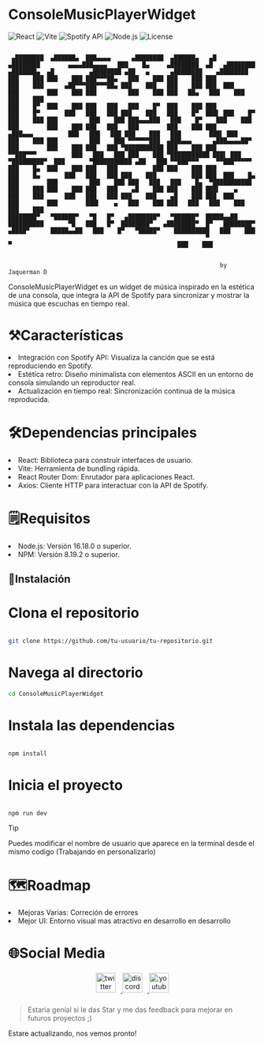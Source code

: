 # ConsoleMusicPlayerWidget

![React](https://img.shields.io/badge/Framework-React-61DAFB?logo=react)
![Vite](https://img.shields.io/badge/Bundler-Vite-646CFF?logo=vite)
![Spotify API](https://img.shields.io/badge/API-Spotify-1DB954?logo=spotify)
![Node.js](https://img.shields.io/badge/Runtime-Node.js-339933?logo=node.js)
![License](https://img.shields.io/badge/License-MIT-green)

```ascii

 ▄████████  ▄██████▄  ███▄▄▄▄      ▄████████  ▄██████▄   ▄█          ▄████████        ▄▄▄▄███▄▄▄▄   ███    █▄     ▄████████  ▄█   ▄████████         ▄███████▄  ▄█          ▄████████ ▄██   ▄      ▄████████    ▄████████
███    ███ ███    ███ ███▀▀▀██▄   ███    ███ ███    ███ ███         ███    ███      ▄██▀▀▀███▀▀▀██▄ ███    ███   ███    ███ ███  ███    ███        ███    ███ ███         ███    ███ ███   ██▄   ███    ███   ███    ███
███    █▀  ███    ███ ███   ███   ███    █▀  ███    ███ ███         ███    █▀       ███   ███   ███ ███    ███   ███    █▀  ███▌ ███    █▀         ███    ███ ███         ███    ███ ███▄▄▄███   ███    █▀    ███    ███
███        ███    ███ ███   ███   ███        ███    ███ ███        ▄███▄▄▄          ███   ███   ███ ███    ███   ███        ███▌ ███               ███    ███ ███         ███    ███ ▀▀▀▀▀▀███  ▄███▄▄▄      ▄███▄▄▄▄██▀
███        ███    ███ ███   ███ ▀███████████ ███    ███ ███       ▀▀███▀▀▀          ███   ███   ███ ███    ███ ▀███████████ ███▌ ███             ▀█████████▀  ███       ▀███████████ ▄██   ███ ▀▀███▀▀▀     ▀▀███▀▀▀▀▀
███    █▄  ███    ███ ███   ███          ███ ███    ███ ███         ███    █▄       ███   ███   ███ ███    ███          ███ ███  ███    █▄         ███        ███         ███    ███ ███   ███   ███    █▄  ▀███████████
███    ███ ███    ███ ███   ███    ▄█    ███ ███    ███ ███▌    ▄   ███    ███      ███   ███   ███ ███    ███    ▄█    ███ ███  ███    ███        ███        ███▌    ▄   ███    ███ ███   ███   ███    ███   ███    ███
████████▀   ▀██████▀   ▀█   █▀   ▄████████▀   ▀██████▀  █████▄▄██   ██████████       ▀█   ███   █▀  ████████▀   ▄████████▀  █▀   ████████▀        ▄████▀      █████▄▄██   ███    █▀   ▀█████▀    ██████████   ███    ███
                                                        ▀                                                                                                     ▀                                               ███    ███


                                                            by Jaquerman D
```

ConsoleMusicPlayerWidget es un widget de música inspirado en la estética de una consola, que integra la API de Spotify para sincronizar y mostrar la música que escuchas en tiempo real.




# ⚒️Características

<li>Integración con Spotify API: Visualiza la canción que se está reproduciendo en Spotify.</li>
<li>Estética retro: Diseño minimalista con elementos ASCII en un entorno de consola simulando un reproductor real.</li>
<li>Actualización en tiempo real: Sincronización continua de la música reproducida.</li>

# 🛠️Dependencias principales

<li>React: Biblioteca para construir interfaces de usuario.</li>
<li>Vite: Herramienta de bundling rápida.</li>
<li>React Router Dom: Enrutador para aplicaciones React.</li>
<li>Axios: Cliente HTTP para interactuar con la API de Spotify.</li>

# 🗒️Requisitos 
<li>Node.js: Versión 16.18.0 o superior.</li>
<li>NPM: Versión 8.19.2 o superior.</li>

## 🚀Instalación

# Clona el repositorio

```bash

git clone https://github.com/tu-usuario/tu-repositorio.git
```
# Navega al directorio

```bash
cd ConsoleMusicPlayerWidget
```
# Instala las dependencias

```bash

npm install

```
# Inicia el proyecto

```bash

npm run dev

```
> [!TIP]
> Puedes modificar el nombre de usuario que aparece en la terminal desde el mismo codigo (Trabajando en personalizarlo)


# 🗺️Roadmap
<li>Mejoras Varias: Correción de errores</li>
<li>Mejor UI: Entorno visual mas atractivo en desarrollo en desarrollo</li>


# 🌐Social Media


###

<div align="center">
 <a href="https://x.com/JaquermanD" target="_blank"> 
   <img src="https://img.shields.io/static/v1?message=Twitch&logo=twitch&label=&color=9146FF&logoColor=white&labelColor=&style=for-the-badge" height="40" alt="twitter logo" style="margin-right: 10px;"  />
 </a>
 <a href="https://discord.gg/aSr9ryQDvP" target="_blank">
  <img src="https://img.shields.io/static/v1?message=Discord&logo=discord&label=&color=7289DA&logoColor=white&labelColor=&style=for-the-badge" height="40" alt="discord logo" style="margin-right: 10px;" />
 </a>
 <a href="https://www.youtube.com/@jaquerman" target="_blank">
  <img src="https://img.shields.io/static/v1?message=Youtube&logo=youtube&label=&color=FF0000&logoColor=white&labelColor=&style=for-the-badge" height="40" alt="youtube logo"  />
 </a>
</div>

###


> Estaria genial si le das Star y me das feedback para mejorar en futuros proyectos ;)

Estare actualizando, nos vemos pronto!
